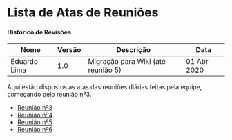 # Lista de Atas de Reuniões

#### Histórico de Revisões
|Nome |  Versão | Descrição |  Data    |
|-----------------------------------|--------------------|---------------|-----------------|
| Eduardo Lima | 1.0 | Migração para Wiki (até reunião 5) |01 Abr 2020 |


Aqui estão dispostos as atas das reuniões diárias feitas pela equipe, começando pelo reunião nº3.

* [Reunião nº3](/_docs/atas/reuniao3.md)
* [Reunião nº4](/_docs/atas/reuniao4.md)
* [Reunião nº5](/_docs/atas/reuniao5.md)
* [Reunião nº6](/_docs/atas/reuniao6.md)